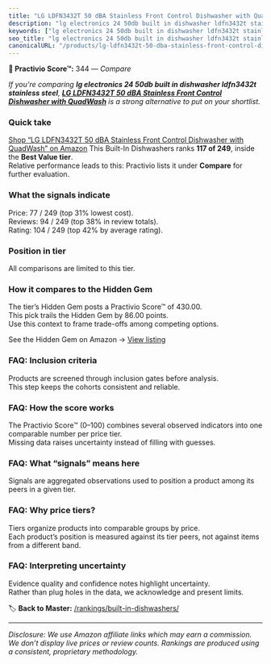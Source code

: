 ```yaml
---
title: "LG LDFN3432T 50 dBA Stainless Front Control Dishwasher with QuadWash"
description: "lg electronics 24 50db built in dishwasher ldfn3432t stainless steel: Data-driven ranking using the Practivio Score™. Positioned by quality, value, demand, fin…"
keywords: ["lg electronics 24 50db built in dishwasher ldfn3432t stainless steel"]
seo_title: "lg electronics 24 50db built in dishwasher ldfn3432t stainless steel — Compare (2025)"
canonicalURL: "/products/lg-ldfn3432t-50-dba-stainless-front-control-dishwasher-with-quadwash-B09KYDGT61/"
---
```


**🛒 Practivio Score™:** 344 — _Compare_


*If you're comparing **lg electronics 24 50db built in dishwasher ldfn3432t stainless steel**, **[LG LDFN3432T 50 dBA Stainless Front Control Dishwasher with QuadWash](https://www.amazon.com/dp/B09KYDGT61?tag=practivio-20)** is a strong alternative to put on your shortlist.*
### Quick take
[Shop “LG LDFN3432T 50 dBA Stainless Front Control Dishwasher with QuadWash” on Amazon](https://www.amazon.com/dp/B09KYDGT61?tag=practivio-20)
This Built-In Dishwashers ranks **117 of 249**, inside the **Best Value tier**.  
Relative performance leads to this: Practivio lists it under **Compare** for further evaluation.

### What the signals indicate
Price: 77 / 249 (top 31% lowest cost).  
Reviews: 94 / 249 (top 38% in review totals).  
Rating: 104 / 249 (top 42% by average rating).  

### Position in tier
All comparisons are limited to this tier.

### How it compares to the Hidden Gem
The tier’s Hidden Gem posts a Practivio Score™ of 430.00.  
This pick trails the Hidden Gem by 86.00 points.  
Use this context to frame trade-offs among competing options.  

See the Hidden Gem on Amazon → [View listing](https://www.amazon.com/dp/B09ST4M8VF?tag=practivio-20)

### FAQ: Inclusion criteria
Products are screened through inclusion gates before analysis.  
This step keeps the cohorts consistent and reliable.

### FAQ: How the score works
The Practivio Score™ (0–100) combines several observed indicators into one comparable number per price tier.  
Missing data raises uncertainty instead of filling with guesses.

### FAQ: What “signals” means here
Signals are aggregated observations used to position a product among its peers in a given tier.

### FAQ: Why price tiers?
Tiers organize products into comparable groups by price.  
Each product’s position is measured against its tier peers, not against items from a different band.

### FAQ: Interpreting uncertainty
Evidence quality and confidence notes highlight uncertainty.  
Rather than plug holes in the data, we acknowledge and present limits.

<!-- Missing template for Compare/CompareWithinPriceClass -->


🏷️ **Back to Master:** [/rankings/built-in-dishwashers/](/rankings/built-in-dishwashers/)

---
_Disclosure: We use Amazon affiliate links which may earn a commission. We don’t display live prices or review counts. Rankings are produced using a consistent, proprietary methodology._
